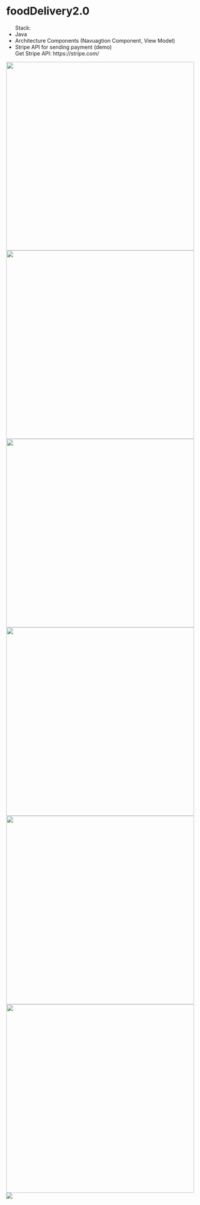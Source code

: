 # foodDelivery2.0
<ul>Stack:
  <li>Java</li>
  <li>Architecture Components (Navuagtion Component, View Model)</li>
  <li>Stripe API for sending payment (demo)</li>
  Get Stripe API: https://stripe.com/
</ul>

<img src="https://i.imgur.com/q3mwtAg.png" height= "500px" > </img>
<img src="https://i.imgur.com/1gzumEM.png" height= "500px" > </img>
<img src="https://i.imgur.com/WJgEP1o.png" height="500px"> </img>
<img src="https://i.imgur.com/0b7kqpK.png" height="500px" />
<img src="https://i.imgur.com/0lJpqVl.png" height="500px" />
<img src = "https://i.imgur.com/j7O5Y0S.png" height = "500px" />
<img src="https://i.imgur.com/jJr7WT0.png" />

